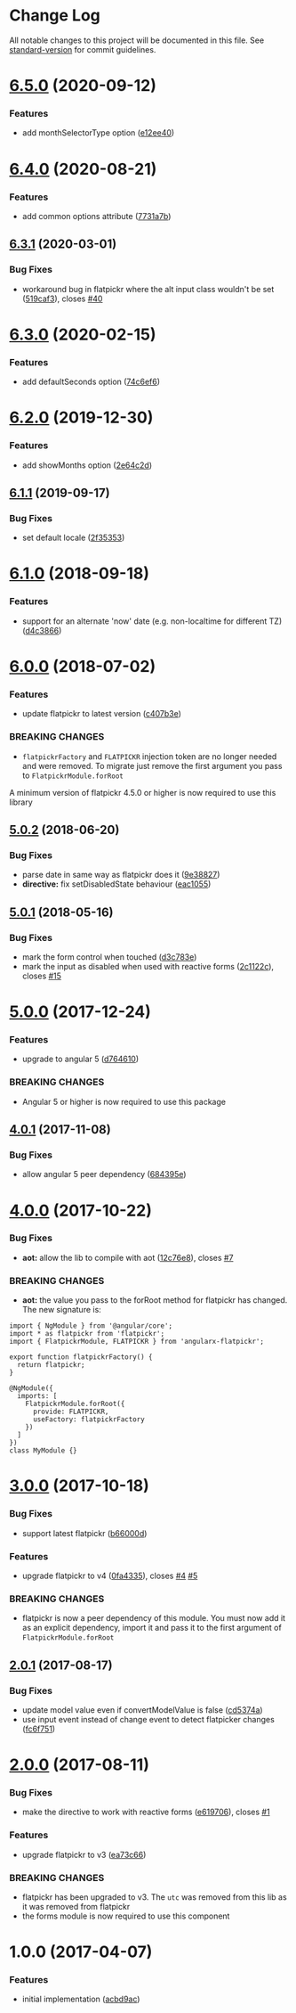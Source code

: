 # Change Log

All notable changes to this project will be documented in this file. See [standard-version](https://github.com/conventional-changelog/standard-version) for commit guidelines.

<a name="6.5.0"></a>
# [6.5.0](https://github.com/mattlewis92/angularx-flatpickr/compare/v6.4.0...v6.5.0) (2020-09-12)


### Features

* add monthSelectorType option ([e12ee40](https://github.com/mattlewis92/angularx-flatpickr/commit/e12ee40))



<a name="6.4.0"></a>
# [6.4.0](https://github.com/mattlewis92/angularx-flatpickr/compare/v6.3.1...v6.4.0) (2020-08-21)


### Features

* add common options attribute ([7731a7b](https://github.com/mattlewis92/angularx-flatpickr/commit/7731a7b))



<a name="6.3.1"></a>
## [6.3.1](https://github.com/mattlewis92/angularx-flatpickr/compare/v6.3.0...v6.3.1) (2020-03-01)


### Bug Fixes

* workaround bug in flatpickr where the alt input class wouldn't be set ([519caf3](https://github.com/mattlewis92/angularx-flatpickr/commit/519caf3)), closes [#40](https://github.com/mattlewis92/angularx-flatpickr/issues/40)



<a name="6.3.0"></a>
# [6.3.0](https://github.com/mattlewis92/angularx-flatpickr/compare/v6.2.0...v6.3.0) (2020-02-15)


### Features

* add defaultSeconds option ([74c6ef6](https://github.com/mattlewis92/angularx-flatpickr/commit/74c6ef6))



<a name="6.2.0"></a>
# [6.2.0](https://github.com/mattlewis92/angularx-flatpickr/compare/v6.1.1...v6.2.0) (2019-12-30)


### Features

* add showMonths option ([2e64c2d](https://github.com/mattlewis92/angularx-flatpickr/commit/2e64c2d))



<a name="6.1.1"></a>
## [6.1.1](https://github.com/mattlewis92/angularx-flatpickr/compare/v6.1.0...v6.1.1) (2019-09-17)


### Bug Fixes

* set default locale ([2f35353](https://github.com/mattlewis92/angularx-flatpickr/commit/2f35353))



<a name="6.1.0"></a>
# [6.1.0](https://github.com/mattlewis92/angularx-flatpickr/compare/v6.0.0...v6.1.0) (2018-09-18)


### Features

* support for an alternate 'now' date (e.g. non-localtime for different TZ) ([d4c3866](https://github.com/mattlewis92/angularx-flatpickr/commit/d4c3866))



<a name="6.0.0"></a>
# [6.0.0](https://github.com/mattlewis92/angularx-flatpickr/compare/v5.0.2...v6.0.0) (2018-07-02)


### Features

* update flatpickr to latest version ([c407b3e](https://github.com/mattlewis92/angularx-flatpickr/commit/c407b3e))


### BREAKING CHANGES

* `flatpickrFactory` and `FLATPICKR` injection token are no longer needed and were removed. To migrate just remove the first argument you pass to `FlatpickrModule.forRoot`

A minimum version of flatpickr 4.5.0 or higher is now required to use this library



<a name="5.0.2"></a>
## [5.0.2](https://github.com/mattlewis92/angularx-flatpickr/compare/v5.0.1...v5.0.2) (2018-06-20)


### Bug Fixes

* parse date in same way as flatpickr does it ([9e38827](https://github.com/mattlewis92/angularx-flatpickr/commit/9e38827))
* **directive:** fix setDisabledState behaviour ([eac1055](https://github.com/mattlewis92/angularx-flatpickr/commit/eac1055))



<a name="5.0.1"></a>
## [5.0.1](https://github.com/mattlewis92/angularx-flatpickr/compare/v5.0.0...v5.0.1) (2018-05-16)


### Bug Fixes

* mark the form control when touched ([d3c783e](https://github.com/mattlewis92/angularx-flatpickr/commit/d3c783e))
* mark the input as disabled when used with reactive forms ([2c1122c](https://github.com/mattlewis92/angularx-flatpickr/commit/2c1122c)), closes [#15](https://github.com/mattlewis92/angularx-flatpickr/issues/15)



<a name="5.0.0"></a>
# [5.0.0](https://github.com/mattlewis92/angularx-flatpickr/compare/v4.0.1...v5.0.0) (2017-12-24)


### Features

* upgrade to angular 5 ([d764610](https://github.com/mattlewis92/angularx-flatpickr/commit/d764610))


### BREAKING CHANGES

* Angular 5 or higher is now required to use this package



<a name="4.0.1"></a>
## [4.0.1](https://github.com/mattlewis92/angularx-flatpickr/compare/v4.0.0...v4.0.1) (2017-11-08)


### Bug Fixes

* allow angular 5 peer dependency ([684395e](https://github.com/mattlewis92/angularx-flatpickr/commit/684395e))



<a name="4.0.0"></a>
# [4.0.0](https://github.com/mattlewis92/angularx-flatpickr/compare/v3.0.0...v4.0.0) (2017-10-22)


### Bug Fixes

* **aot:** allow the lib to compile with aot ([12c76e8](https://github.com/mattlewis92/angularx-flatpickr/commit/12c76e8)), closes [#7](https://github.com/mattlewis92/angularx-flatpickr/issues/7)


### BREAKING CHANGES

* **aot:** the value you pass to the forRoot method for flatpickr has changed. The new signature is:

```
import { NgModule } from '@angular/core';
import * as flatpickr from 'flatpickr';
import { FlatpickrModule, FLATPICKR } from 'angularx-flatpickr';

export function flatpickrFactory() {
  return flatpickr;
}

@NgModule({
  imports: [
    FlatpickrModule.forRoot({
      provide: FLATPICKR,
      useFactory: flatpickrFactory
    })
  ]
})
class MyModule {}
```



<a name="3.0.0"></a>
# [3.0.0](https://github.com/mattlewis92/angularx-flatpickr/compare/v2.0.1...v3.0.0) (2017-10-18)


### Bug Fixes

* support latest flatpickr ([b66000d](https://github.com/mattlewis92/angularx-flatpickr/commit/b66000d))


### Features

* upgrade flatpickr to v4 ([0fa4335](https://github.com/mattlewis92/angularx-flatpickr/commit/0fa4335)), closes [#4](https://github.com/mattlewis92/angularx-flatpickr/issues/4) [#5](https://github.com/mattlewis92/angularx-flatpickr/issues/5)


### BREAKING CHANGES

* flatpickr is now a peer dependency of this module. You must now add it as an
explicit dependency, import it and pass it to the first argument of `FlatpickrModule.forRoot`



<a name="2.0.1"></a>
## [2.0.1](https://github.com/mattlewis92/angularx-flatpickr/compare/v2.0.0...v2.0.1) (2017-08-17)


### Bug Fixes

* update model value even if convertModelValue is false ([cd5374a](https://github.com/mattlewis92/angularx-flatpickr/commit/cd5374a))
* use input event instead of change event to detect flatpicker changes ([fc6f751](https://github.com/mattlewis92/angularx-flatpickr/commit/fc6f751))



<a name="2.0.0"></a>
# [2.0.0](https://github.com/mattlewis92/angularx-flatpickr/compare/v1.0.0...v2.0.0) (2017-08-11)


### Bug Fixes

* make the directive to work with reactive forms ([e619706](https://github.com/mattlewis92/angularx-flatpickr/commit/e619706)), closes [#1](https://github.com/mattlewis92/angularx-flatpickr/issues/1)


### Features

* upgrade flatpickr to v3 ([ea73c66](https://github.com/mattlewis92/angularx-flatpickr/commit/ea73c66))


### BREAKING CHANGES

* flatpickr has been upgraded to v3. The `utc` was removed from this lib as it was
removed from flatpickr
* the forms module is now required to use this component



<a name="1.0.0"></a>
# 1.0.0 (2017-04-07)


### Features

* initial implementation ([acbd9ac](https://github.com/mattlewis92/angularx-flatpickr/commit/acbd9ac))

